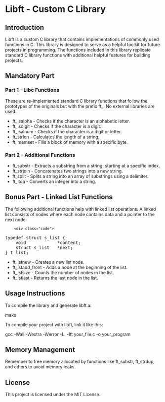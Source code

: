 <!DOCTYPE html>
<html lang="en">
<body>
    <div class="container">
        <h1>Libft - Custom C Library</h1>
        <div class="title">
            <h2>Introduction</h2>
        </div>
        <p>
            <span class="highlight">Libft</span> is a custom C library that contains implementations of commonly used functions in C. 
            This library is designed to serve as a helpful toolkit for future projects in programming. The functions included in this library 
            replicate standard C library functions with additional helpful features for building projects.
        </p>
        <div class="title">
            <h2>Mandatory Part</h2>
        </div>
        <h3>Part 1 - Libc Functions</h3>
        <p>These are re-implemented standard C library functions that follow the prototypes of the originals but with the prefix <span class="highlight">ft_</span>. No external libraries are used.</p>
        <ul>
            <li><span class="highlight">ft_isalpha</span> - Checks if the character is an alphabetic letter.</li>
            <li><span class="highlight">ft_isdigit</span> - Checks if the character is a digit.</li>
            <li><span class="highlight">ft_isalnum</span> - Checks if the character is a digit or letter.</li>
            <li><span class="highlight">ft_strlen</span> - Calculates the length of a string.</li>
            <li><span class="highlight">ft_memset</span> - Fills a block of memory with a specific byte.</li>
            <!-- Add more items as needed -->
        </ul>
        <h3>Part 2 - Additional Functions</h3>
        <ul>
            <li><span class="highlight">ft_substr</span> - Extracts a substring from a string, starting at a specific index.</li>
            <li><span class="highlight">ft_strjoin</span> - Concatenates two strings into a new string.</li>
            <li><span class="highlight">ft_split</span> - Splits a string into an array of substrings using a delimiter.</li>
            <li><span class="highlight">ft_itoa</span> - Converts an integer into a string.</li>
        </ul>
        <div class="title">
            <h2>Bonus Part - Linked List Functions</h2>
        </div>
        <p>The following additional functions help with linked list operations. A linked list consists of nodes where each node contains data and a pointer to the next node.</p>

        <div class="code">
<pre>
typedef struct s_list {
    void            *content;
    struct s_list   *next;
} t_list;
</pre>
 </div>
        <ul>
            <li><span class="highlight">ft_lstnew</span> - Creates a new list node.</li>
            <li><span class="highlight">ft_lstadd_front</span> - Adds a node at the beginning of the list.</li>
            <li><span class="highlight">ft_lstsize</span> - Counts the number of nodes in the list.</li>
            <li><span class="highlight">ft_lstlast</span> - Returns the last node in the list.</li>
        </ul>
        <div class="title">
            <h2>Usage Instructions</h2>
        </div>
        <p>To compile the library and generate <span class="highlight">libft.a</span>:</p>
        <div class="code-snippet">make</div>
        <p>To compile your project with <span class="highlight">libft</span>, link it like this:</p>
        <div class="code-snippet">
gcc -Wall -Wextra -Werror -L. -lft your_file.c -o your_program
    </div>
        <div class="title">
            <h2>Memory Management</h2>
        </div>
        <p>Remember to free memory allocated by functions like <span class="highlight">ft_substr</span>, <span class="highlight">ft_strdup</span>, and others to avoid memory leaks.</p>
        <div class="title">
            <h2>License</h2>
        </div>
        <p>This project is licensed under the MIT License.</p>
    </div>
</body>
</html>
